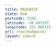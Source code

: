 ```yaml
---
title: MADGWICK
state: NSW
postcode: 2350
latitude: -30.493397
longitude: 151.906153
url: /nsw/madgwick/
layout: suburb
---
```

